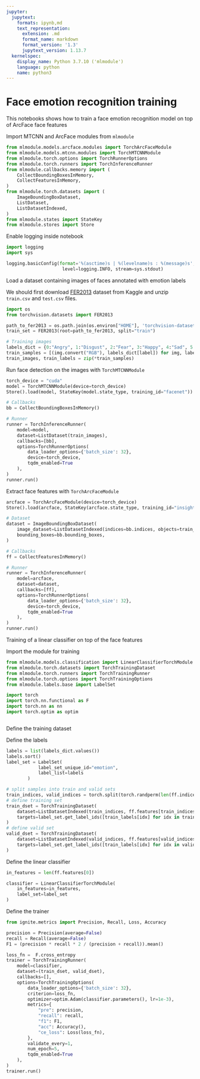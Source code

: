 ```yaml
---
jupyter:
  jupytext:
    formats: ipynb,md
    text_representation:
      extension: .md
      format_name: markdown
      format_version: '1.3'
      jupytext_version: 1.13.7
  kernelspec:
    display_name: Python 3.7.10 ('mlmodule')
    language: python
    name: python3
---
```


# Face emotion recognition training

This notebooks shows how to train a face emotion recognition model on top of ArcFace face features


Import MTCNN and ArcFace modules from `mlmodule`


```python
from mlmodule.models.arcface.modules import TorchArcFaceModule
from mlmodule.models.mtcnn.modules import TorchMTCNNModule
from mlmodule.torch.options import TorchRunnerOptions
from mlmodule.torch.runners import TorchInferenceRunner
from mlmodule.callbacks.memory import (
    CollectBoundingBoxesInMemory,
    CollectFeaturesInMemory,
)
from mlmodule.torch.datasets import (
    ImageBoundingBoxDataset,
    ListDataset,
    ListDatasetIndexed,
)
from mlmodule.states import StateKey
from mlmodule.stores import Store

```

Enable logging inside notebook

```python
import logging
import sys

logging.basicConfig(format='%(asctime)s | %(levelname)s : %(message)s',
                     level=logging.INFO, stream=sys.stdout)
```

Load a dataset containing images of faces annotated with emotion labels

We should first download [FER2013](https://www.kaggle.com/competitions/challenges-in-representation-learning-facial-expression-recognition-challenge/data) dataset from Kaggle and unzip `train.csv` and `test.csv` files.


```python
import os
from torchvision.datasets import FER2013

path_to_fer2013 = os.path.join(os.environ["HOME"], 'torchvision-datasets')
train_set = FER2013(root=path_to_fer2013, split="train")
```

```python
# Training images
labels_dict = {0:"Angry", 1:"Disgust", 2:"Fear", 3:"Happy", 4:"Sad", 5:"Surprise", 6:"Neutral"}
train_samples = [(img.convert("RGB"), labels_dict[label]) for img, label in train_set]
train_images, train_labels = zip(*train_samples)
```

Run face detection on the images with `TorchMTCNNModule`


```python
torch_device = "cuda"
model = TorchMTCNNModule(device=torch_device)
Store().load(model, StateKey(model.state_type, training_id="facenet"))

# Callbacks
bb = CollectBoundingBoxesInMemory()

# Runner
runner = TorchInferenceRunner(
    model=model,
    dataset=ListDataset(train_images),
    callbacks=[bb],
    options=TorchRunnerOptions(
        data_loader_options={'batch_size': 32},
        device=torch_device,
        tqdm_enabled=True
    ),
)
runner.run()

```

Extract face features with `TorchArcFaceModule`


```python
arcface = TorchArcFaceModule(device=torch_device)
Store().load(arcface, StateKey(arcface.state_type, training_id="insightface"))

# Dataset
dataset = ImageBoundingBoxDataset(
    image_dataset=ListDatasetIndexed(indices=bb.indices, objects=train_images),
    bounding_boxes=bb.bounding_boxes,
)

# Callbacks
ff = CollectFeaturesInMemory()

# Runner
runner = TorchInferenceRunner(
    model=arcface,
    dataset=dataset,
    callbacks=[ff],
    options=TorchRunnerOptions(
        data_loader_options={'batch_size': 32},
        device=torch_device,
        tqdm_enabled=True
    ),
)
runner.run()
```

Training of a linear classifier on top of the face features


Import the module for training

```python
from mlmodule.models.classification import LinearClassifierTorchModule
from mlmodule.torch.datasets import TorchTrainingDataset
from mlmodule.torch.runners import TorchTrainingRunner
from mlmodule.torch.options import TorchTrainingOptions
from mlmodule.labels.base import LabelSet
```

```python
import torch
import torch.nn.functional as F
import torch.nn as nn
import torch.optim as optim
```

```python

```

Define the training dataset


Define the labels

```python
labels = list(labels_dict.values())
labels.sort()
label_set = LabelSet(
            label_set_unique_id="emotion",
            label_list=labels
        )
```

```python
# split samples into train and valid sets
train_indices, valid_indices = torch.split(torch.randperm(len(ff.indices)), int(len(ff.indices)*.9))
# define training set
train_dset = TorchTrainingDataset(
    dataset=ListDatasetIndexed(train_indices, ff.features[train_indices]),
    targets=label_set.get_label_ids([train_labels[idx] for idx in train_indices])
)
# define valid set
valid_dset = TorchTrainingDataset(
    dataset=ListDatasetIndexed(valid_indices, ff.features[valid_indices]),
    targets=label_set.get_label_ids([train_labels[idx] for idx in valid_indices])
)
```

Define the linear classifier

```python
in_features = len(ff.features[0])

classifier = LinearClassifierTorchModule(
    in_features=in_features,
    label_set=label_set
)
```

Define the trainer

```python
from ignite.metrics import Precision, Recall, Loss, Accuracy

precision = Precision(average=False)
recall = Recall(average=False)
F1 = (precision * recall * 2 / (precision + recall)).mean()

loss_fn =  F.cross_entropy
trainer = TorchTrainingRunner(
    model=classifier,
    dataset=(train_dset, valid_dset),
    callbacks=[],
    options=TorchTrainingOptions(
        data_loader_options={'batch_size': 32},
        criterion=loss_fn,
        optimizer=optim.Adam(classifier.parameters(), lr=1e-3),
        metrics={
            "pre": precision,
            "recall": recall,
            "f1": F1,
            "acc": Accuracy(),
            "ce_loss": Loss(loss_fn),
        },
        validate_every=1,
        num_epoch=5,
        tqdm_enabled=True
    ),
)
trainer.run()
```
